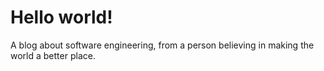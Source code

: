 # Hello world!

A blog about software engineering, from a person believing in making the world a better place.
